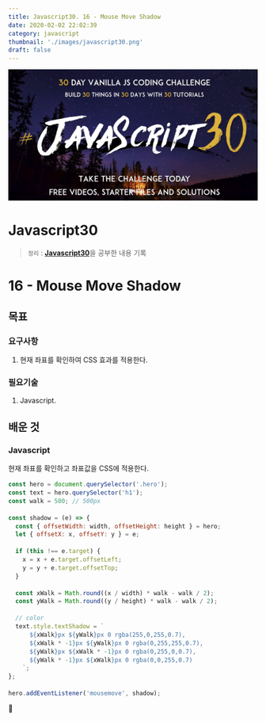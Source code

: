 ```yaml
---
title: Javascript30. 16 - Mouse Move Shadow
date: 2020-02-02 22:02:39
category: javascript
thumbnail: './images/javascript30.png'
draft: false
---
```


![](./images/javascript30.png)

# Javascript30

> `정리` : [**Javascript30**](https://javascript30.com)을 공부한 내용 기록

# 16 - Mouse Move Shadow

## 목표

### 요구사항

1. 현재 좌표를 확인하여 CSS 효과를 적용한다.

### 필요기술

1. Javascript.

## 배운 것

### Javascript

현재 좌표를 확인하고 좌표값을 CSS에 적용한다.

```js
const hero = document.querySelector('.hero');
const text = hero.querySelector('h1');
const walk = 500; // 500px

const shadow = (e) => {
  const { offsetWidth: width, offsetHeight: height } = hero;
  let { offsetX: x, offsetY: y } = e;

  if (this !== e.target) {
    x = x + e.target.offsetLeft;
    y = y + e.target.offsetTop;
  }

  const xWalk = Math.round((x / width) * walk - walk / 2);
  const yWalk = Math.round((y / height) * walk - walk / 2);

  // color
  text.style.textShadow = `
      ${xWalk}px ${yWalk}px 0 rgba(255,0,255,0.7),
      ${xWalk * -1}px ${yWalk}px 0 rgba(0,255,255,0.7),
      ${yWalk}px ${xWalk * -1}px 0 rgba(0,255,0,0.7),
      ${yWalk * -1}px ${xWalk}px 0 rgba(0,0,255,0.7)
    `;
};

hero.addEventListener('mousemove', shadow);
```

👋
